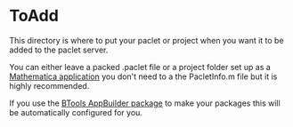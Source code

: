 <a id="toadd" style="width:0;height:0;margin:0;padding:0;">&zwnj;</a>

# ToAdd

This directory is where to put your paclet or project when you want it to be added to the paclet server.

You can either leave a packed .paclet file or a project folder set up as a  [Mathematica application](https://reference.wolfram.com/workbench/index.jsp?topic=%2Fcom.wolfram.eclipse.help%2Fhtml%2Ftasks%2Fapplications%2Fapplications.html)  you don't need to a the PacletInfo.m file but it is highly recommended.

If you use the  [BTools AppBuilder package](https://github.com/b3m2a1/mathematica-BTools/blob/master/project/examples/Paclets.md)  to make your packages this will be automatically configured for you.